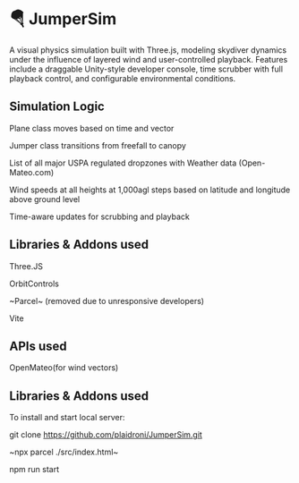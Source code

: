 # 🪂 JumperSim

A visual physics simulation built with Three.js, modeling skydiver dynamics under the influence of layered wind and user-controlled playback. Features include a draggable Unity-style developer console, time scrubber with full playback control, and configurable environmental conditions.

## Simulation Logic

Plane class moves based on time and vector

Jumper class transitions from freefall to canopy

List of all major USPA regulated dropzones with Weather data (Open-Mateo.com)

Wind speeds at all heights at 1,000agl steps based on latitude and longitude above ground level

Time-aware updates for scrubbing and playback

## Libraries & Addons used

Three.JS

OrbitControls

~Parcel~ (removed due to unresponsive developers)

Vite

## APIs used

OpenMateo(for wind vectors)

## Libraries & Addons used

To install and start local server:

git clone https://github.com/plaidroni/JumperSim.git

~npx parcel ./src/index.html~

npm run start
